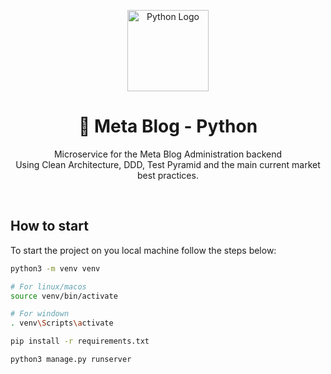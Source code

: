 <center>
  <p align="center">
    <img src="https://www.python.org/static/img/python-logo-large.c36dccadd999.png?1576869008" alt="Python Logo" width="130" />
  </p>  
  <h1 align="center">🚀 Meta Blog - Python</h1>
  <p align="center">
   Microservice for the  Meta Blog Administration backend<br />Using Clean Architecture, DDD, Test Pyramid and the main current market best practices.
  </p>
</center>
<br />


## How to start

To start the project on you local machine follow the steps below:

```bash
python3 -m venv venv

# For linux/macos
source venv/bin/activate

# For windown
. venv\Scripts\activate

pip install -r requirements.txt

python3 manage.py runserver
```

<!-- ## How to execute?

- Just clone the Repository:

```sh
git clone https://github.com/herlanderbento/fc3-admin-video-catalog-typescript.git
```

- Upload the project containers
  <br/>

```sh
docker-compose up -d
```

<br/>

- Install the project dependencies

```sh
npm install
```

- Run tests

```sh
npm run test:e2e
```
```sh
npm run test
```

<br/>
<Br/>

# Development Environment Setup

## Technologies and Tools Used

- IDE (Visual Studio Code): We recommend using a TypeScript-compatible IDE for efficient development.

- Node 18v or + installed

- Docker: Used to create and manage containers, making it easier to configure the development environment.

<br />

## Architecture and designer patterns

- Domain-Driven Design (DDD): Use the DDD pattern to structure and organize the code, ensuring a solid and modular architecture.

- Clean Architecture: Organize the application following the principles of Clean Architecture, separating the layers clearly: Business Entities, Use Cases, Controllers, etc.
- SOLID: Apply the SOLID principles (Single Responsibility Principle, Open/Closed Principle, Liskov Substitution Principle, Interface Segregation Principle, Dependency Inversion Principle) to promote robust and flexible code design.
- CQS (Command Query Separation): Separate read operations (queries) from write operations (commands) to improve code clarity and maintainability.

## TypeScript application development (Core) by modules

- Categories;

- Cast Member;
- Genre;
- Video.
  <br />

## Integration with RabbitMQ, Keycloak, Logs and Video Encoder

### Technologies used:

- RabbitMQ: Implement integration with RabbitMQ for asynchronous communication.

- Keycloak: Integrate Keycloak for identity management and authentication.
- Logs: Implement logs for monitoring and tracking important events.
- Video Encoder: Integrate a video encoder for video processing and optimization.

## CI (Continuous Integration)

### Technologies used:

- GitHub Actions: Setting up workflows for continuous integration.

- Dockerfile for Production: Create a Dockerfile optimized for production. -->
